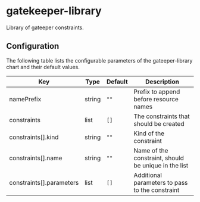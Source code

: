 # gatekeeper-library
Library of gateeper constraints.

## Configuration
The following table lists the configurable parameters of the gateeper-library chart and their default values.

| Key | Type | Default | Description |
|-----|------|---------|-------------|
| namePrefix | string | `""` | Prefix to append before resource names |
| constraints | list | `[]` | The constraints that should be created |
| constraints[].kind | string | `""` | Kind of the constraint |
| constraints[].name | string | `""` | Name of the constraint, should be unique in the list |
| constraints[].parameters | list | `[]` | Additional parameters to pass to the constraint |
